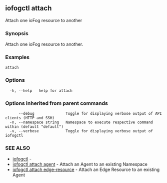 ## iofogctl attach

Attach one ioFog resource to another

### Synopsis

Attach one ioFog resource to another.

### Examples

```
attach
```

### Options

```
  -h, --help   help for attach
```

### Options inherited from parent commands

```
      --debug              Toggle for displaying verbose output of API clients (HTTP and SSH)
  -n, --namespace string   Namespace to execute respective command within (default "default")
  -v, --verbose            Toggle for displaying verbose output of iofogctl
```

### SEE ALSO

* [iofogctl](iofogctl.md)	 - 
* [iofogctl attach agent](iofogctl_attach_agent.md)	 - Attach an Agent to an existing Namespace
* [iofogctl attach edge-resource](iofogctl_attach_edge-resource.md)	 - Attach an Edge Resource to an existing Agent


